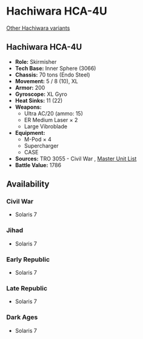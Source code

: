 # Hachiwara HCA-4U 

[Other Hachiwara variants](../hachiwara.md) 

## Hachiwara HCA-4U 

- **Role:** Skirmisher 
- **Tech Base:** Inner Sphere (3066) 
- **Chassis:** 70 tons (Endo Steel) 
- **Movement:** 5 / 8 (10), XL 
- **Armor:** 200 
- **Gyroscope:** XL Gyro 
- **Heat Sinks:** 11 (22) 
- **Weapons:** 
  - Ultra AC/20 (ammo: 15) 
  - ER Medium Laser × 2 
  - Large Vibroblade 
- **Equipment:** 
  - M-Pod × 4 
  - Supercharger 
  - CASE 
- **Sources:** TRO 3055 - Civil War , [Master Unit List](http://masterunitlist.info/Unit/Details/1362/hachiwara-hca-4u) 
- **Battle Value:** 1786 

## Availability 

### Civil War 

- Solaris 7 

### Jihad 

- Solaris 7 

### Early Republic 

- Solaris 7 

### Late Republic 

- Solaris 7 

### Dark Ages 

- Solaris 7 

